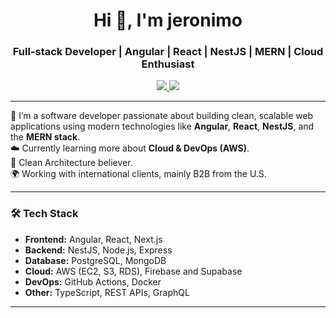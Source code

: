 <h1 align="center">Hi 👋, I'm jeronimo </h1>
<h3 align="center">Full-stack Developer | Angular | React | NestJS | MERN | Cloud Enthusiast</h3>

<p align="center">
  <a href="https://linkedin.com/in/tuusuario" target="_blank">
    <img src="https://img.shields.io/badge/LinkedIn-blue?style=flat-square&logo=linkedin" />
  </a>
  <a href="mailto:tuemail@email.com">
    <img src="https://img.shields.io/badge/Email-red?style=flat-square&logo=gmail&logoColor=white" />
  </a>
</p>

---

🚀 I’m a software developer passionate about building clean, scalable web applications using modern technologies like **Angular**, **React**, **NestJS**, and the **MERN stack**.  
☁️ Currently learning more about **Cloud & DevOps (AWS)**.  
🧠 Clean Architecture believer.  
🌍 Working with international clients, mainly B2B from the U.S.

---

### 🛠️ Tech Stack
- **Frontend:** Angular, React, Next.js  
- **Backend:** NestJS, Node.js, Express  
- **Database:** PostgreSQL, MongoDB  
- **Cloud:** AWS (EC2, S3, RDS), Firebase and Supabase
- **DevOps:** GitHub Actions, Docker  
- **Other:** TypeScript, REST APIs, GraphQL  

---

